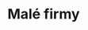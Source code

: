 ---
layout: layouts/archive-episode.njk
title: Malé firmy
datum: 2.5.2024
foto: business_357x206.jpg
alt: Small business main picture
perex: ČT Brno - Čokoláda z Moravy | MTVA Szeged - Hodinář z Pětikostelí | RTVS Košice - Království vůní | TVP Kraków - Pekárna
tags: archive
---